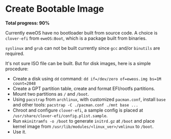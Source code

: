 # Create Bootable Image

**Total progress: 90%**

Currently eweOS have no bootloader built from source code. A choice is `clover-efi` from `eweOS:Boot`, which is a package built from binaries. 

`syslinux` and `grub` can not be built currently since `gcc` and/or `binutils` are required.

It's not sure ISO file can be built. But for disk images, here is a simple procedure:

- Create a disk using `dd` command: `dd if=/dev/zero of=eweos.img bs=1M count=2048`
- Create a GPT partition table, create and format EFI/rootfs partitions.
- Mount two partitions as `/` and `/boot`.
- Using `pacstrap` from `archlinux`, with customized `pacman.conf`, install `base` and other tools: `pacstrap -C ./pacman.conf ./mnt base ...`
- Chroot and configure `clover-efi`, a sample config is placed at `/usr/share/clover-efi/config.plist.sample`.
- Run `mkinitramfs -o /boot` to generate `initrd.gz` at `/boot` and place kernel image from `/usr/lib/modules/<linux_ver>/vmlinux` to `/boot`. 
- Use it.
